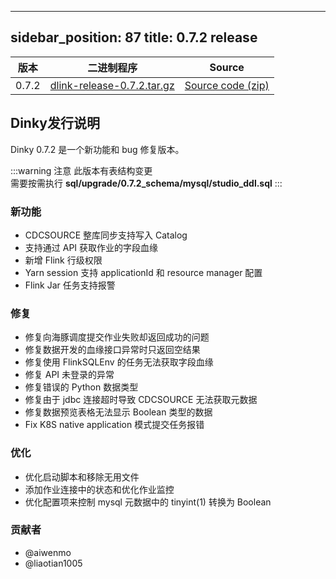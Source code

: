 ---

sidebar_position: 87
title: 0.7.2 release
--------------------

| 版本    | 二进制程序                                                                                                                 | Source                                                                                |
|-------|-----------------------------------------------------------------------------------------------------------------------|---------------------------------------------------------------------------------------|
| 0.7.2 | [dlink-release-0.7.2.tar.gz](https://github.com/DataLinkDC/dlink/releases/download/v0.7.2/dlink-release-0.7.2.tar.gz) | [Source code (zip)](https://github.com/DataLinkDC/dlink/archive/refs/tags/v0.7.2.zip) |

## Dinky发行说明

Dinky 0.7.2 是一个新功能和 bug 修复版本。

:::warning 注意
此版本有表结构变更 <br/>
需要按需执行 **sql/upgrade/0.7.2_schema/mysql/studio_ddl.sql**
:::

### 新功能

- CDCSOURCE 整库同步支持写入 Catalog
- 支持通过 API 获取作业的字段血缘
- 新增 Flink 行级权限
- Yarn session 支持 applicationId 和 resource manager 配置
- Flink Jar 任务支持报警

### 修复

- 修复向海豚调度提交作业失败却返回成功的问题
- 修复数据开发的血缘接口异常时只返回空结果
- 修复使用 FlinkSQLEnv 的任务无法获取字段血缘
- 修复 API 未登录的异常
- 修复错误的 Python 数据类型
- 修复由于 jdbc 连接超时导致 CDCSOURCE 无法获取元数据
- 修复数据预览表格无法显示 Boolean 类型的数据
- Fix K8S native application 模式提交任务报错

### 优化

- 优化启动脚本和移除无用文件
- 添加作业连接中的状态和优化作业监控
- 优化配置项来控制 mysql 元数据中的 tinyint(1) 转换为 Boolean

### 贡献者

- @aiwenmo
- @liaotian1005

